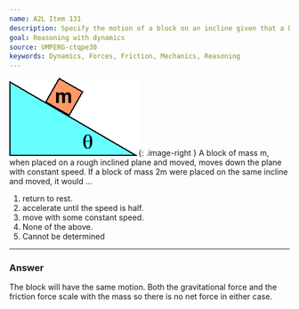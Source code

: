 ```yaml
---
name: A2L Item 131
description: Specify the motion of a block on an incline given that a block of half the mass moves with constant speed.
goal: Reasoning with dynamics
source: UMPERG-ctqpe30
keywords: Dynamics, Forces, Friction, Mechanics, Reasoning
---
```


![Item131_fig1.gif](../images/Item131_fig1.gif){: .image-right } A
block of mass m, when placed on a rough inclined plane and moved, moves
down the plane with constant speed.  If a block of mass 2m were placed
on the same incline and moved, it would ...

1. return to rest.
2. accelerate until the speed is half.
3. move with some constant speed.
4. None of the above.
5. Cannot be determined



<hr/>

### Answer 

The block will have the same motion. Both the gravitational force
and the friction force scale with the mass so there is no net force in
either case.
